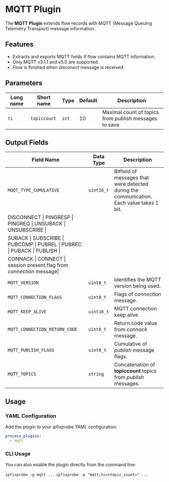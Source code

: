 # MQTT Plugin

The **MQTT Plugin** extends flow records with MQTT (Message Queuing Telemetry Transport) message information.

## Features

- Extracts and exports MQTT fields if flow contains MQTT information.
- Only MQTT v3.1.1 and v5.0 are supported.
- Flow is finished when _disconect_ message is received.

## Parameters

| Long name | Short name   | Type  | Default | Description                                             |
| --------- | ------------ | ----- | ------- | ------------------------------------------------------- |
| `tc`      | `topiccount` | `int` | 10      | Maximal count of topics from _publish_ messages to save |

## Output Fields

| Field Name                                                                 | Data Type  | Description                                                                               |
| -------------------------------------------------------------------------- | ---------- | ----------------------------------------------------------------------------------------- |
| `MQQT_TYPE_CUMULATIVE`                                                     | `uint16_t` | Bitfield of messages that were detected during the communication. Each value takes 1 bit. |
| DISCONNECT \| PINGRESP \| PINGREQ \| UNSUBACK \| UNSUBSCRIBE \|            |
| SUBACK \| SUBSCRIBE \| PUBCOMP \| PUBREL \| PUBREC \| PUBACK \| PUBLISH \| |
| CONNACK \| CONNECT \| session present flag from _connection_ message\|     |
| `MQTT_VERSION`                                                             | `uint8_t`  | Identifies the MQTT version being used.                                                   |
| `MQTT_CONNECTION_FLAGS`                                                    | `uint8_t`  | Flags of _connection_ message.                                                            |
| `MQTT_KEEP_ALIVE`                                                          | `uint16_t` | MQTT connection keep alive                                                                |
| `MQTT_CONNECTION_RETURN_CODE`                                              | `uint8_t`  | Return code value from _connack_ message.                                                 |
| `MQTT_PUBLISH_FLAGS`                                                       | `uint8_t`  | Cumulative of _publish_ message flags.                                                    |
| `MQTT_TOPICS`                                                              | `string`   | Concatenation of **topiccount** topics from _publish_ messages.                           |

## Usage

### YAML Configuration

Add the plugin to your ipfixprobe YAML configuration:

```yaml
process_plugins:
  - mqtt
```

### CLI Usage

You can also enable the plugin directly from the command line:

`ipfixprobe -p mqtt ...`
`ipfixprobe -p "mqtt;tc=<topic_count>" ...`
